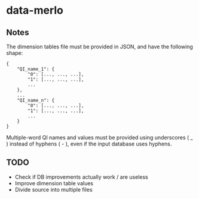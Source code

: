 # data-merlo

## Notes

The dimension tables file must be provided in JSON, and have the following shape:

    {
        "QI_name_1": {
            "0": [..., ..., ...],
            "1": [..., ..., ...],
            ...
        },
        ...
        "QI_name_n": {
            "0": [..., ..., ...],
            "1": [..., ..., ...],
            ...
        }
    }
Multiple-word QI names and values must be provided using underscores ( _ ) instead
of hyphens ( - ), even if the input database uses hyphens.

## TODO
- Check if DB improvements actually work / are useless
- Improve dimension table values
- Divide source into multiple files